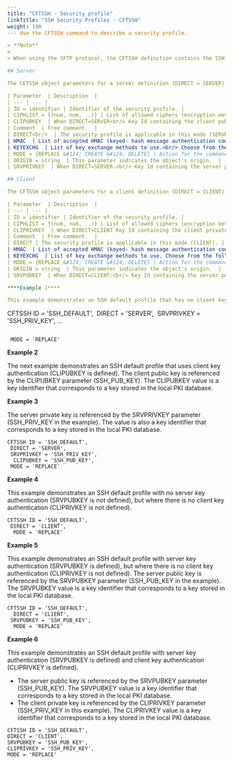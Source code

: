 ```yaml
---
title: "CFTSSH - Security profile"
linkTitle: "SSH Security Profiles - CFTSSH"
weight: 190
--- Use the CFTSSH command to describe a security profile.

> **Note**
>
> When using the SFTP protocol, the CFTSSH definition contains the SSH connection parameters for server or client mode.

## Server

The CFTSSH object parameters for a server definition (DIRECT = SERVER).

| Parameter  | Description  |
| --- | --- |
| ID = identifier | Identifier of the security profile. |
| CIPHLIST = {(num, num, ..)} | List of allowed ciphers (encryption methods).<br/> Each value defines three algorithms:<br/> • Authentication algorithm<br/> • Encryption algorithm<br/> • Sealing algorithm<br/> This list is compared with the list proposed by the client in order of preference, for the purpose of determining the suite to be negotiated.<br/> {{< TransferCFT/axwayvariablesComponentLongName  >}} supports the following: aes256- ctr, aes192- ctr, aes128- ctr, aes256- cbc, aes192- cbc, aes128- cbc, 3des- cbc, blowfish- cbc.<br/> <blockquote> **Note**<br/> If the field is empty, the default list is: aes256- ctr, aes192- ctr, aes128- ctr, aes256- cbc, aes192- cbc, aes128- cbc.<br/> </blockquote>  |
| CLIPUBKEY  | When DIRECT=SERVER<br/> Key Id containing the client public key (RSA). When defined, the Transfer CFT server checks that the client public key referenced in CLIPUBKEY matches the public key provided by the client. If an error occurs, the connection is rejected with a DIAGI 433. |
| Comment  | Free comment.  |
| DIRECT<br/>  | The security profile is applicable in this mode (SERVER). |
| HMAC  | List of accepted HMAC (keyed- hash message authentication code).<br/> • Choose from the following: hmac- sha2- 512, hmac- sha2- 256, hmac- sha1, none.<br /> <br/> • If the field is empty, the default list is hmac- sha2- 512, hmac- sha2- 256, hmac- sha1. |
| KEYEXCHG  | List of key exchange methods to use.<br/> Choose from the following: curve25519- sha256@libssh.org, ecdh- sha2- nistp256, diffie- hellman- group14- sha1, diffie- hellman- group1- sha1. |
| MODE = {REPLACE &#124; CREATE &#124; DELETE} | Action for the command. For DELETE mode, the command is deleted from the PARAMETERS database; only the ID and DIRECT parameters are required. |
| ORIGIN = string  | This parameter indicates the object's origin.  |
| SRVPRIVKEY  | When DIRECT=SERVER:<br/> Key Id containing the server private key (RSA) to use with key authentication. |

## Client

The CFTSSH object parameters for a client definition (DIRECT = CLIENT).

| Parameter  | Description  |
| --- | --- |
| ID = identifier | Identifier of the security profile. |
| CIPHLIST = {(num, num, ..)} | List of allowed ciphers (encryption methods).<br/> Each value defines three algorithms:<br/> • Authentication algorithm<br/> • Encryption algorithm<br/> • Sealing algorithm<br/> This list is compared with the list proposed by the client in order of preference, for the purpose of determining the suite to be negotiated.<br/> {{< TransferCFT/axwayvariablesComponentLongName  >}} supports the following: aes256- ctr, aes192- ctr, aes128- ctr, aes256- cbc, aes192- cbc, aes128- cbc, 3des- cbc, blowfish- cbc.<br/> <blockquote> **Note**<br/> If the field is empty, the default list is: aes256- ctr, aes192- ctr, aes128- ctr, aes256- cbc, aes192- cbc, aes128- cbc.<br/> </blockquote>  |
| CLIPRIVKEY  | When DIRECT=CLIENT Key Id containing the client private key (RSA) to use with key authentication. When defined, Transfer CFT uses key authentication. If an error occurs, the connection is rejected with a DIAGI 433.  |
| Comment  | Free comment.  |
| DIRECT | The security profile is applicable in this mode (CLIENT). |
| HMAC  | List of accepted HMAC (keyed- hash message authentication code).<br/> • Choose from the following: hmac- sha2- 512, hmac- sha2- 256, hmac- sha1, none.<br /> <br/> • If the field is empty, the default list is hmac- sha2- 512, hmac- sha2- 256, hmac- sha1. |
| KEYEXCHG  | List of key exchange methods to use. Choose from the following: curve25519- sha256@libssh.org, ecdh- sha2- nistp256, diffie- hellman- group14- sha1, diffie- hellman- group1- sha1.  |
| MODE = {REPLACE &#124; CREATE &#124; DELETE} | Action for the command. For DELETE mode, the command is deleted from the PARAMETERS database; only the ID and DIRECT parameters are required. |
| ORIGIN = string  | This parameter indicates the object's origin.  |
| SRVPUBKEY  | When DIRECT=CLIENT:<br/> Key Id containing the server public key (RSA) for the server. When defined, the Transfer CFT client checks that the public key referenced by SRVPUBKEY matches the key provided by the server.<br/> If an error occurs, the connection is rejected with a DIAGI 264. |

****Example 1****

This example demonstrates an SSH default profile that has no client key authentication (CLIPUBKEY is not defined). The server private key is referenced by the SRVPRIVKEY parameter (SSH_PRIV_KEY in the example). The SRVPRIVKEY value is a key identifier that corresponds to a key stored in the local PKI database.

```
CFTSSH ID = 'SSH_DEFAULT',
 DIRECT = 'SERVER',
 SRVPRIVKEY = 'SSH_PRIV_KEY',
...
```

 MODE = 'REPLACE'
```

****Example 2****

The next example demonstrates an SSH default profile that uses client key authentication (CLIPUBKEY is defined). The client public key is referenced by the CLIPUBKEY parameter (SSH_PUB_KEY). The CLIPUBKEY value is a key identifier that corresponds to a key stored in the local PKI database.

****Example 3****

The server private key is referenced by the SRVPRIVKEY parameter (SSH_PRIV_KEY in the example). The value is also a key identifier that corresponds to a key stored in the local PKI database.

```
CFTSSH ID = 'SSH_DEFAULT',
 DIRECT = 'SERVER',
 SRVPRIVKEY = 'SSH_PRIV_KEY',
  CLIPUBKEY = 'SSH_PUB_KEY',
 MODE = 'REPLACE'
```

****Example 4****

This example demonstrates an SSH default profile with no server key authentication (SRVPUBKEY is not defined), but where there is no client key authentication (CLIPRIVKEY is not defined).

```
CFTSSH ID = 'SSH_DEFAULT',
 DIRECT = 'CLIENT',
  MODE = 'REPLACE'
```

****Example 5****

This example demonstrates an SSH default profile with server key authentication (SRVPUBKEY is defined), but where there is no client key authentication (CLIPRIVKEY is not defined). The server public key is referenced by the SRVPUBKEY parameter (SSH_PUB_KEY in the example). The SRVPUBKEY value is a key identifier that corresponds to a key stored in the local PKI database.

```
CFTSSH ID = 'SSH_DEFAULT',
  DIRECT = 'CLIENT',
 SRVPUBKEY = 'SSH_PUB_KEY',
  MODE = 'REPLACE'
```

****Example 6****

This example demonstrates an SSH default profile with server key authentication (SRVPUBKEY is defined) and client key authentication (CLIPRIVKEY is defined).

- The server public key is referenced by the SRVPUBKEY parameter (SSH_PUB_KEY). The SRVPUBKEY value is a key identifier that corresponds to a key stored in the local PKI database.
- The client private key is referenced by the CLIPRIVKEY parameter (SSH_PRIV_KEY in this example). The CLIPRIVKEY value is a key identifier that corresponds to a key stored in the local PKI database.

```
CFTSSH ID = 'SSH_DEFAULT',
DIRECT = 'CLIENT',
SRVPUBKEY = 'SSH_PUB_KEY',
CLIPRIVKEY = 'SSH_PRIV_KEY',
MODE = 'REPLACE'
```
